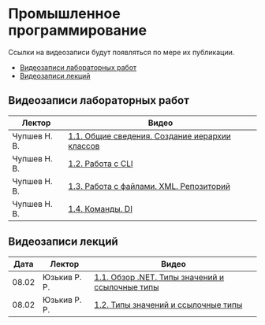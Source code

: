 # Промышленное программирование

Ссылки на видеозаписи будут появляться по мере их публикации.

- [Видеозаписи лабораторных работ](#видеозаписи-лабораторных-работ)
- [Видеозаписи лекций](#видеозаписи-лекций)

## Видеозаписи лабораторных работ

| Лектор | Видео |
| --- | --- |
| Чупшев Н. В. | [1.1. Общие сведения. Создание иерархии классов](https://disk.yandex.ru/i/j9wcfV3SFObLIg) |
| Чупшев Н. В. | [1.2. Работа с CLI](https://disk.yandex.ru/i/59x2WuvxV4VU9A) |
| Чупшев Н. В. | [1.3. Работа с файлами. XML. Репозиторий](https://disk.yandex.ru/i/1-mRwBMybvMVzQ) |
| Чупшев Н. В. | [1.4. Команды. DI](https://disk.yandex.ru/i/qsm2Y-uefJ7HMg) |


## Видеозаписи лекций

| Дата | Лектор | Видео |
| --- | --- | --- |
| 08.02 | Юзькив Р. Р. | [1.1. Обзор .NET. Типы значений и ссылочные типы](https://vimeo.com/674939382) |
| 08.02 | Юзькив Р. Р. | [1.2. Типы значений и ссылочные типы](https://vimeo.com/674940712) |
